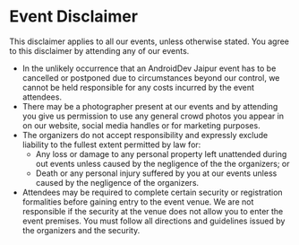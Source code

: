 # Event Disclaimer
This disclaimer applies to all our events, unless otherwise stated. You agree to this disclaimer by attending any of our events.

- In the unlikely occurrence that an AndroidDev Jaipur event has to be cancelled or postponed due to circumstances beyond our control, we cannot be held responsible for any costs incurred by the event attendees.
- There may be a photographer present at our events and by attending you give us permission to use any general crowd photos you appear in on our website, social media handles or for marketing purposes.
- The organizers do not accept responsibility and expressly exclude liability to the fullest extent permitted by law for:
  - Any loss or damage to any personal property left unattended during out events  unless caused by the negligence of the the organizers; or
  - Death or any personal injury suffered by you at our events unless caused by the negligence of the organizers.
- Attendees may be required to complete certain security or registration formalities before gaining entry to the event venue. We are not responsible if the security at the venue does not allow you to enter the event premises. You must follow all directions and guidelines issued by the organizers and the security.
